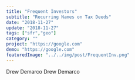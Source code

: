 ```yaml
---
title: "Frequent Investors"
subtitle: "Recurring Names on Tax Deeds"
date: "2018-11-27"
update: "2018-11-27"
tags: ["sfr","geo"]
category: ""
project: "https://google.com"
demo: "https://google.com"
featuredImage: "../../img/post/FrequentInv.png"
---
```

Drew Demarco Drew Demarco 
